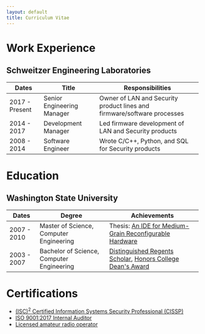 ```yaml
---
layout: default
title: Curriculum Vitae
---
```


# Work Experience

## Schweitzer Engineering Laboratories

| Dates          | Title                       | Responsibilities                                                        |
|----------------|-----------------------------|-------------------------------------------------------------------------|
| 2017 - Present | Senior Engineering Manager  | Owner of LAN and Security product lines and firmware/software processes |
| 2014 - 2017    | Development Manager         | Led firmware development of LAN and Security products                   |
| 2008 - 2014    | Software Engineer           | Wrote C/C++, Python, and SQL for Security products                      |

# Education

## Washington State University

| Dates       | Degree                                    | Achievements                                                                                                                                                                                                          |
|-------------|-------------------------------------------|-----------------------------------------------------------------------------------------------------------------------------------------------------------------------------------------------------------------------|
| 2007 - 2010 | Master of Science, Computer Engineering   | Thesis: [An IDE for Medium-Grain Reconfigurable Hardware](assets/pdf/thesis.pdf)                                                                                                                                      |
| 2003 - 2007 | Bachelor of Science, Computer Engineering | [Distinguished Regents Scholar](https://news.wsu.edu/2002/10/24/wsu-announces-regents-scholars-for-2003/), [Honors College Dean's Award](https://news.wsu.edu/2007/05/08/wsu-honors-college-awards-faculty-students/) |

# Certifications

* [(ISC)<sup>2</sup> Certified Information Systems Security Professional (CISSP)](https://www.isc2.org/Certifications/CISSP)
* [ISO 9001:2017 Internal Auditor](https://www.kelmacinternational.com/product-category/iso-9001-training/)
* [Licensed amateur radio operator](https://www.fcc.gov/wireless/bureau-divisions/mobility-division/amateur-radio-service)
